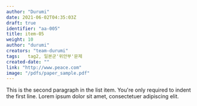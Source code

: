 ```yaml
---
author: "Durumi"
date: 2021-06-02T04:35:03Z
draft: true
identifier: "aa-005"
title: item-05
weight: 10
author: "durumi"
creators: "team-durumi"
tags:	tag2, 일본군'위안부'문제
created-date: ""
link: "http://www.peace.com"
image: "/pdfs/paper_sample.pdf"
---
```


This is the second paragraph in the list item. You're
only required to indent the first line. Lorem ipsum dolor
sit amet, consectetuer adipiscing elit.